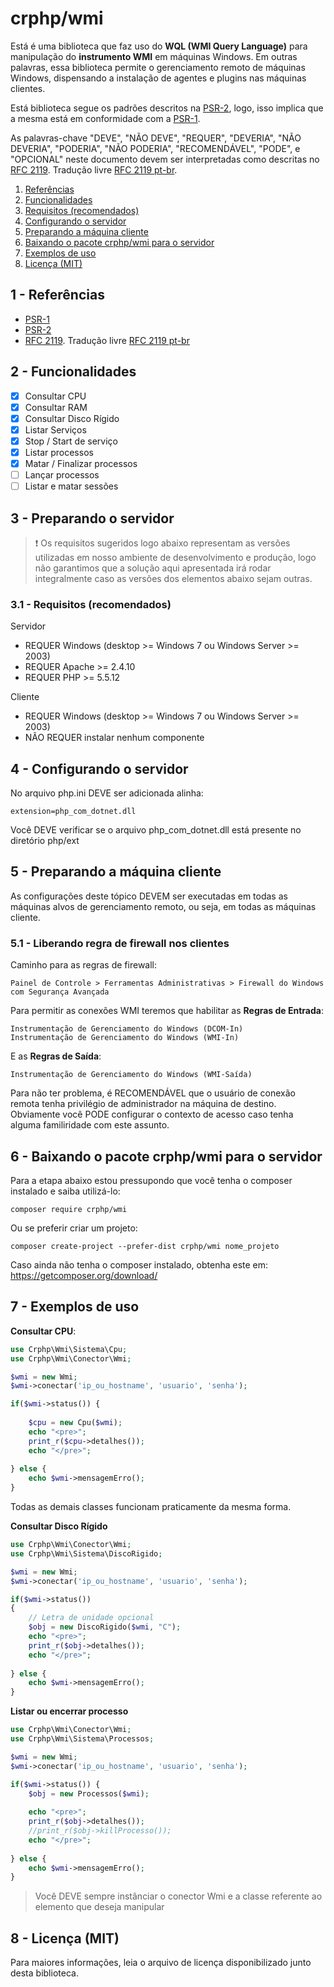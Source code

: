 # crphp/wmi
Está é uma biblioteca que faz uso do **WQL (WMI Query Language)** para manipulação do **instrumento 
WMI** em máquinas Windows. Em outras palavras, essa biblioteca permite o gerenciamento remoto de 
máquinas Windows, dispensando a instalação de agentes e plugins nas máquinas clientes.

Está biblioteca segue os padrões descritos na [PSR-2](http://www.php-fig.org/psr/psr-2/), logo, 
isso implica que a mesma está em conformidade com a [PSR-1](http://www.php-fig.org/psr/psr-1/).

As palavras-chave "DEVE", "NÃO DEVE", "REQUER", "DEVERIA", "NÃO DEVERIA", "PODERIA", "NÃO PODERIA", 
"RECOMENDÁVEL", "PODE", e "OPCIONAL" neste documento devem ser interpretadas como descritas no 
[RFC 2119](http://tools.ietf.org/html/rfc2119). Tradução livre [RFC 2119 pt-br](http://rfc.pt.webiwg.org/rfc2119).

1. [Referências](#referencia)
1. [Funcionalidades](#funcionalidades)
1. [Requisitos (recomendados)](#requisitos)
1. [Configurando o servidor](#configurando-o-servidor)
1. [Preparando a máquina cliente](#preparando-a-maquina-cliente)
1. [Baixando o pacote crphp/wmi para o servidor](#wmi)
1. [Exemplos de uso](#exemplos)
1. [Licença (MIT)](#licenca)

## 1 - <a id="referencias"></a>Referências
 - [PSR-1](http://www.php-fig.org/psr/psr-1/)
 - [PSR-2](http://www.php-fig.org/psr/psr-2/)
 - [RFC 2119](http://tools.ietf.org/html/rfc2119). Tradução livre [RFC 2119 pt-br](http://rfc.pt.webiwg.org/rfc2119)

## 2 - <a id="funcionalidades"></a>Funcionalidades
- [x] Consultar CPU
- [x] Consultar RAM
- [x] Consultar Disco Rígido
- [x] Listar Serviços
- [x] Stop / Start de serviço
- [x] Listar processos
- [x] Matar / Finalizar processos
- [ ] Lançar processos
- [ ] Listar e matar sessões

## 3 - <a id="preparando-o-servidor"></a>Preparando o servidor
> :exclamation: Os requisitos sugeridos logo abaixo representam as versões utilizadas em nosso ambiente 
de desenvolvimento e produção, logo não garantimos que a solução aqui apresentada irá rodar integralmente 
caso as versões dos elementos abaixo sejam outras.

### 3.1 - <a id="requisitos"></a>Requisitos (recomendados)
Servidor
- REQUER Windows (desktop >= Windows 7 ou Windows Server >= 2003)
- REQUER Apache >= 2.4.10
- REQUER PHP >= 5.5.12

Cliente
- REQUER Windows (desktop >= Windows 7 ou Windows Server >= 2003)
- NÃO REQUER instalar nenhum componente

## 4 - <a id="configurando-o-servidor"></a>Configurando o servidor

No arquivo php.ini DEVE ser adicionada alinha:
```
extension=php_com_dotnet.dll
```
Você DEVE verificar se o arquivo php_com_dotnet.dll está presente no diretório php/ext

## 5 - <a id="preparando-a-maquina-cliente"></a>Preparando a máquina cliente
As configurações deste tópico DEVEM ser executadas em todas as máquinas alvos de gerenciamento remoto, 
ou seja, em todas as máquinas cliente.

### 5.1 - Liberando regra de firewall nos clientes
Caminho para as regras de firewall:
```
Painel de Controle > Ferramentas Administrativas > Firewall do Windows com Segurança Avançada
```

Para permitir as conexões WMI teremos que habilitar as **Regras de Entrada**:
```
Instrumentação de Gerenciamento do Windows (DCOM-In)
Instrumentação de Gerenciamento do Windows (WMI-In)
```

E as **Regras de Saída**:
```
Instrumentação de Gerenciamento do Windows (WMI-Saída)
```

Para não ter problema, é RECOMENDÁVEL que o usuário de conexão remota tenha privilégio de administrador 
na máquina de destino. Obviamente você PODE configurar o contexto de acesso caso tenha alguma familiridade 
com este assunto.

## 6 - <a id="wmi"></a>Baixando o pacote crphp/wmi para o servidor

Para a etapa abaixo estou pressupondo que você tenha o composer instalado e saiba utilizá-lo:
```
composer require crphp/wmi
```

Ou se preferir criar um projeto:
```
composer create-project --prefer-dist crphp/wmi nome_projeto
```

Caso ainda não tenha o composer instalado, obtenha este em: https://getcomposer.org/download/

## 7 - <a id="exemplos"></a>Exemplos de uso

**Consultar CPU**:
```php
use Crphp\Wmi\Sistema\Cpu;
use Crphp\Wmi\Conector\Wmi;

$wmi = new Wmi;
$wmi->conectar('ip_ou_hostname', 'usuario', 'senha');

if($wmi->status()) {
    
    $cpu = new Cpu($wmi);
    echo "<pre>";
    print_r($cpu->detalhes());
    echo "</pre>";
    
} else {
    echo $wmi->mensagemErro();
}
```

Todas as demais classes funcionam praticamente da mesma forma.

**Consultar Disco Rígido**
```php
use Crphp\Wmi\Conector\Wmi;
use Crphp\Wmi\Sistema\DiscoRigido;

$wmi = new Wmi;
$wmi->conectar('ip_ou_hostname', 'usuario', 'senha');

if($wmi->status())
{
    // Letra de unidade opcional
    $obj = new DiscoRigido($wmi, "C");
    echo "<pre>";
    print_r($obj->detalhes());
    echo "</pre>";
    
} else {
    echo $wmi->mensagemErro();
}
```

**Listar ou encerrar processo**
```php
use Crphp\Wmi\Conector\Wmi;
use Crphp\Wmi\Sistema\Processos;

$wmi = new Wmi;
$wmi->conectar('ip_ou_hostname', 'usuario', 'senha');

if($wmi->status()) {
    $obj = new Processos($wmi);
    
    echo "<pre>";
    print_r($obj->detalhes());
    //print_r($obj->killProcesso());
    echo "</pre>";
    
} else {
    echo $wmi->mensagemErro();
}
```

> Você DEVE sempre instânciar o conector Wmi e a classe referente ao elemento que deseja manipular

## 8 - <a id="licenca">Licença (MIT)
Para maiores informações, leia o arquivo de licença disponibilizado junto desta biblioteca.